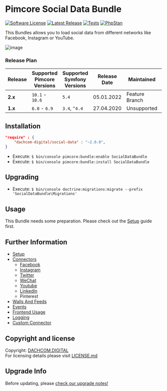 # Pimcore Social Data Bundle

[![Software License](https://img.shields.io/badge/license-GPLv3-brightgreen.svg?style=flat-square)](LICENSE.md)
[![Latest Release](https://img.shields.io/packagist/v/dachcom-digital/social-data.svg?style=flat-square)](https://packagist.org/packages/dachcom-digital/social-data)
[![Tests](https://img.shields.io/github/actions/workflow/status/dachcom-digital/pimcore-social-data/.github/workflows/codeception.yml?branch=master&style=flat-square&logo=github&label=codeception)](https://github.com/dachcom-digital/pimcore-social-data/actions?query=workflow%3ACodeception+branch%3Amaster)
[![PhpStan](https://img.shields.io/github/actions/workflow/status/dachcom-digital/pimcore-social-data/.github/workflows/php-stan.yml?branch=master&style=flat-square&logo=github&label=phpstan%20level%204)](https://github.com/dachcom-digital/pimcore-social-data/actions?query=workflow%3A"PHP+Stan"+branch%3Amaster)

This Bundles allows you to load social data from different networks like Facebook, Instagram or YouTube.

![image](https://user-images.githubusercontent.com/700119/94448014-bce31980-01aa-11eb-8869-e38bde73d253.png)

### Release Plan
| Release | Supported Pimcore Versions | Supported Symfony Versions | Release Date | Maintained     | Branch                                                                 |
|---------|----------------------------|----------------------------|--------------|----------------|------------------------------------------------------------------------|
| **2.x** | `10.1` - `10.6`            | `5.4`                      | 05.01.2022   | Feature Branch | master                                                                 |
| **1.x** | `6.0` - `6.9`              | `3.4`, `^4.4`              | 27.04.2020   | Unsupported    | [1.x](https://github.com/dachcom-digital/pimcore-social-data/tree/1.x) |

## Installation

```json
"require" : {
    "dachcom-digital/social-data" : "~2.0.0",
}
```

- Execute: `$ bin/console pimcore:bundle:enable SocialDataBundle`
- Execute: `$ bin/console pimcore:bundle:install SocialDataBundle`

## Upgrading
- Execute: `$ bin/console doctrine:migrations:migrate --prefix 'SocialDataBundle\Migrations'`

## Usage
This Bundle needs some preparation. Please check out the [Setup](docs/00_Setup.md) guide first.

## Further Information
- [Setup](docs/00_Setup.md)
- [Connectors](./docs/10_Connectors.md)
  - [Facebook](https://github.com/dachcom-digital/pimcore-social-data-facebook-connector)
  - [Instagram](https://github.com/dachcom-digital/pimcore-social-data-instagram-connector)
  - [Twitter](https://github.com/dachcom-digital/pimcore-social-data-twitter-connector)
  - [WeChat](https://github.com/dachcom-digital/pimcore-social-data-wechat-connector)
  - [Youtube](https://github.com/dachcom-digital/pimcore-social-data-youtube-connector)
  - [LinkedIn](https://github.com/dachcom-digital/pimcore-social-data-linkedin-connector)
  - Pinterest
- [Walls And Feeds](docs/11_WallsAndFeeds.md)
- [Events](docs/12_Events.md)
- [Frontend Usage](docs/13_FrontendUsage.md)
- [Logging](docs/20_Logging.md)
- [Custom Connector](docs/30_CustomConnector.md)

## Copyright and license
Copyright: [DACHCOM.DIGITAL](http://dachcom-digital.ch)  
For licensing details please visit [LICENSE.md](LICENSE.md)  

## Upgrade Info
Before updating, please [check our upgrade notes!](UPGRADE.md)

